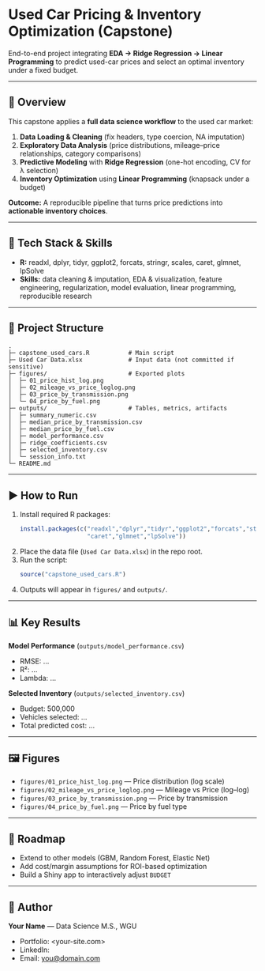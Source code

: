 # Used Car Pricing & Inventory Optimization (Capstone)

End-to-end project integrating **EDA → Ridge Regression → Linear Programming** to predict used-car prices and select an optimal inventory under a fixed budget.

---

## 🔎 Overview
This capstone applies a **full data science workflow** to the used car market:

1) **Data Loading & Cleaning** (fix headers, type coercion, NA imputation)  
2) **Exploratory Data Analysis** (price distributions, mileage–price relationships, category comparisons)  
3) **Predictive Modeling** with **Ridge Regression** (one-hot encoding, CV for λ selection)  
4) **Inventory Optimization** using **Linear Programming** (knapsack under a budget)

**Outcome:** A reproducible pipeline that turns price predictions into **actionable inventory choices**.

---

## 🧰 Tech Stack & Skills
- **R:** readxl, dplyr, tidyr, ggplot2, forcats, stringr, scales, caret, glmnet, lpSolve  
- **Skills:** data cleaning & imputation, EDA & visualization, feature engineering, regularization, model evaluation, linear programming, reproducible research  

---

## 📁 Project Structure
```
.
├─ capstone_used_cars.R           # Main script
├─ Used Car Data.xlsx             # Input data (not committed if sensitive)
├─ figures/                       # Exported plots
│  ├─ 01_price_hist_log.png
│  ├─ 02_mileage_vs_price_loglog.png
│  ├─ 03_price_by_transmission.png
│  └─ 04_price_by_fuel.png
├─ outputs/                       # Tables, metrics, artifacts
│  ├─ summary_numeric.csv
│  ├─ median_price_by_transmission.csv
│  ├─ median_price_by_fuel.csv
│  ├─ model_performance.csv
│  ├─ ridge_coefficients.csv
│  ├─ selected_inventory.csv
│  └─ session_info.txt
└─ README.md
```

---

## ▶️ How to Run
1. Install required R packages:
   ```r
   install.packages(c("readxl","dplyr","tidyr","ggplot2","forcats","stringr","scales",
                      "caret","glmnet","lpSolve"))
   ```
2. Place the data file (`Used Car Data.xlsx`) in the repo root.  
3. Run the script:
   ```r
   source("capstone_used_cars.R")
   ```
4. Outputs will appear in `figures/` and `outputs/`.

---

## 📊 Key Results
**Model Performance** (`outputs/model_performance.csv`)  
- RMSE: …  
- R²: …  
- Lambda: …  

**Selected Inventory** (`outputs/selected_inventory.csv`)  
- Budget: 500,000  
- Vehicles selected: …  
- Total predicted cost: …  

---

## 🖼️ Figures
- `figures/01_price_hist_log.png` — Price distribution (log scale)  
- `figures/02_mileage_vs_price_loglog.png` — Mileage vs Price (log–log)  
- `figures/03_price_by_transmission.png` — Price by transmission  
- `figures/04_price_by_fuel.png` — Price by fuel type  

---

## 🚀 Roadmap
- Extend to other models (GBM, Random Forest, Elastic Net)  
- Add cost/margin assumptions for ROI-based optimization  
- Build a Shiny app to interactively adjust `BUDGET`  

---

## 👤 Author
**Your Name** — Data Science M.S., WGU  
- Portfolio: <your-site.com>  
- LinkedIn: <your-linkedin>  
- Email: <you@domain.com>  
